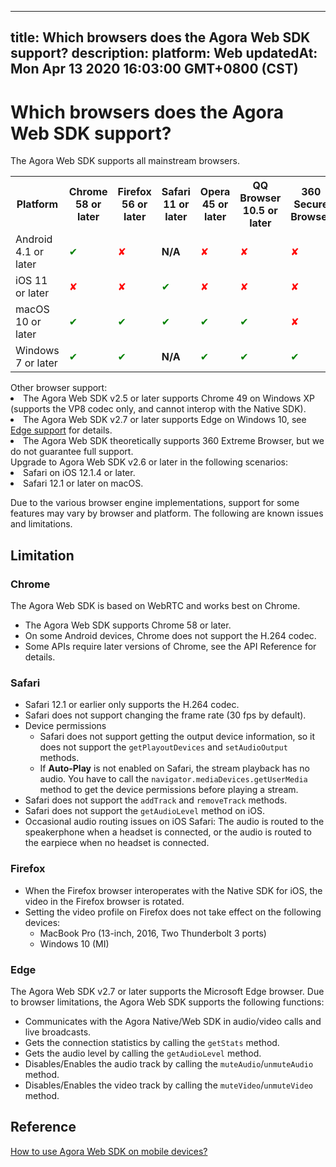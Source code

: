 
---
title: Which browsers does the Agora Web SDK support?
description: 
platform: Web
updatedAt: Mon Apr 13 2020 16:03:00 GMT+0800 (CST)
---
# Which browsers does the Agora Web SDK support?
The Agora Web SDK supports all mainstream browsers. 

<table>
  <tr>
    <th>Platform</th>
    <th>Chrome 58 or later</th>
    <th>Firefox 56 or later</th>
    <th>Safari 11 or later</th>
    <th>Opera 45 or later</th>
    <th>QQ Browser 10.5 or later</th>
    <th>360 Secure Browser</th>
    <th>WeChat Built-in Browser</th>
  </tr>
   <tr>
    <td>Android 4.1 or later</td>
    <td><font color="green">✔</td>
    <td><font color="red">✘</td>
		<td><b>N/A</b></td>
    <td><font color="red">✘</td>
    <td><font color="red">✘</td>
    <td><font color="red">✘</td>
    <td><font color="red">✘</td>
  </tr>
  <tr>
    <td>iOS 11 or later</td>
    <td><font color="red">✘</td>
    <td><font color="red">✘</td>
    <td><font color="green">✔</td>
    <td><font color="red">✘</td>
    <td><font color="red">✘</td>
    <td><font color="red">✘</td>
    <td><font color="red">✘</td>
  </tr>
  <tr>
    <td>macOS 10 or later</td>
    <td><font color="green">✔</td>
    <td><font color="green">✔</td>
    <td><font color="green">✔</td>
    <td><font color="green">✔</td>
    <td><font color="green">✔</td>
    <td><font color="red">✘</td>
    <td><font color="red">✘</td>
  </tr>
  <tr>
    <td>Windows 7 or later</td>
    <td><font color="green">✔</td>
    <td><font color="green">✔</td>
		<td><b>N/A</b></td>
    <td><font color="green">✔</td>
    <td><font color="green">✔</td>
    <td><font color="green">✔</td>
    <td><font color="red">✘</td>
  </tr>
</table>

<div class="alert info">Other browser support:
	<li>The Agora Web SDK v2.5 or later supports Chrome 49 on Windows XP (supports the VP8 codec only, and cannot interop with the Native SDK).</li>
	<li>The Agora Web SDK v2.7 or later supports Edge on Windows 10, see <a href="https://docs.agora.io/en/faq/browser_support#edge">Edge support</a> for details.</li>
	<li>The Agora Web SDK theoretically supports 360 Extreme Browser, but we do not guarantee full support.</li>
</div>
<div class="alert note"> Upgrade to Agora Web SDK v2.6 or later in the following scenarios:
	<li>Safari on iOS 12.1.4 or later.</li>
	<li>Safari 12.1 or later on macOS.</li>
</div>

Due to the various browser engine implementations, support for some features may vary by browser and platform. The following are known issues and limitations.

## Limitation

### Chrome

The Agora Web SDK is based on WebRTC and works best on Chrome.
- The Agora Web SDK supports Chrome 58 or later.
- On some Android devices, Chrome does not support the H.264 codec.
- Some APIs require later versions of Chrome, see the API Reference for details.

### Safari

- Safari 12.1 or earlier only supports the H.264 codec.
- Safari does not support changing the frame rate (30 fps by default).
- Device permissions
  - Safari does not support getting the output device information, so it does not support the `getPlayoutDevices` and `setAudioOutput` methods.
  - If **Auto-Play** is not enabled on Safari, the stream playback has no audio. You have to call the `navigator.mediaDevices.getUserMedia` method to get the device permissions before playing a stream.
- Safari does not support the `addTrack` and `removeTrack` methods.
- Safari does not support the `getAudioLevel` method on iOS.
- Occasional audio routing issues on iOS Safari: The audio is routed to the speakerphone when a headset is connected, or the audio is routed to the earpiece when no headset is connected.

### Firefox

- When the Firefox browser interoperates with the Native SDK for iOS, the video in the Firefox browser is rotated.
- Setting the video profile on Firefox does not take effect on the following devices:
  - MacBook Pro (13-inch, 2016, Two Thunderbolt 3 ports)
  - Windows 10 (MI)

### Edge

The Agora Web SDK v2.7 or later supports the Microsoft Edge browser. Due to browser limitations, the Agora Web SDK supports the following functions:

- Communicates with the Agora Native/Web SDK in audio/video calls and live broadcasts.
- Gets the connection statistics by calling the `getStats` method.
- Gets the audio level by calling the `getAudioLevel` method.
- Disables/Enables the audio track by calling the `muteAudio`/`unmuteAudio` method.
- Disables/Enables the video track by calling the `muteVideo`/`unmuteVideo` method.

## Reference
[How to use Agora Web SDK on mobile devices?](https://docs.agora.io/en/faq/web_on_mobile)
